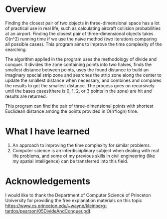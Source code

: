 # Overview
<p>Finding the closest pair of two objects in three-dimensional space has a lot of practical use in real life, such as calculating aircraft collision probabilities at an airport. Finding the closest pair of three-dimensional objects takes O(n^2) running time if we use the naïve method (two iterations comparing all possible cases). This program aims to improve the time complexity of the searching. </p>
<p>The algorithm applied in the program uses the methodology of divide and conquer. It divides the zone containing points into two halves, finds the smallest distance between points, uses the found distance to build an imaginary special strip zone and searches the strip zone along the center to update the smallest distance when necessary, and combines and compares the results to get the smallest distance. The process goes on recursively until the bases cases(there is 0, 1, 2, or 3 points in the zone) are hit and results are returned. </p>
<p>This program can find the pair of three-dimensional points with shortest Euclidean distance among the points provided in O(n*logn) time. </p>

# What I have learned
1. An approach to improving the time complexity for similar problems.
2. Computer science is an interdisciplinary subject when dealing with real life problems, and some of my previous skills in civil engineering (like my spatial intelligence) can be transferred into this field.

# Acknowledgements
I would like to thank the Department of Computer Science of Princeton University for providing the free explanation materials on this topic https://www.cs.princeton.edu/~wayne/kleinberg-tardos/pearson/05DivideAndConquer.pdf.
